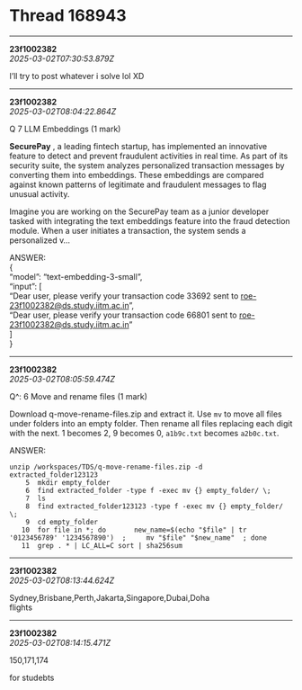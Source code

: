 # Thread 168943


---
**23f1002382**  
*2025-03-02T07:30:53.879Z*


I’ll try to post whatever i solve lol XD




---
**23f1002382**  
*2025-03-02T08:04:22.864Z*


Q 7 LLM Embeddings (1 mark)

**SecurePay** , a leading fintech startup, has implemented an innovative feature to detect and prevent fraudulent activities in real time. As part of its security suite, the system analyzes personalized transaction messages by converting them into embeddings. These embeddings are compared against known patterns of legitimate and fraudulent messages to flag unusual activity.

Imagine you are working on the SecurePay team as a junior developer tasked with integrating the text embeddings feature into the fraud detection module. When a user initiates a transaction, the system sends a personalized v…

ANSWER:  
{  
“model”: “text-embedding-3-small”,  
“input”: [  
“Dear user, please verify your transaction code 33692 sent to roe-23f1002382@ds.study.iitm.ac.in”,  
“Dear user, please verify your transaction code 66801 sent to roe-23f1002382@ds.study.iitm.ac.in”  
]  
}




---
**23f1002382**  
*2025-03-02T08:05:59.474Z*


Q^: 6 Move and rename files (1 mark)

Download q-move-rename-files.zip and extract it. Use `mv` to move all files under folders into an empty folder. Then rename all files replacing each digit with the next. 1 becomes 2, 9 becomes 0, `a1b9c.txt` becomes `a2b0c.txt`.

ANSWER:
    
    
    unzip /workspaces/TDS/q-move-rename-files.zip -d extracted_folder123123
        5  mkdir empty_folder 
        6  find extracted_folder -type f -exec mv {} empty_folder/ \; 
        7  ls
        8  find extracted_folder123123 -type f -exec mv {} empty_folder/ \; 
        9  cd empty_folder  
       10  for file in *; do       new_name=$(echo "$file" | tr '0123456789' '1234567890')  ;     mv "$file" "$new_name"  ; done  
       11  grep . * | LC_ALL=C sort | sha256sum




---
**23f1002382**  
*2025-03-02T08:13:44.624Z*


Sydney,Brisbane,Perth,Jakarta,Singapore,Dubai,Doha  
flights




---
**23f1002382**  
*2025-03-02T08:14:15.471Z*


150,171,174

for studebts


